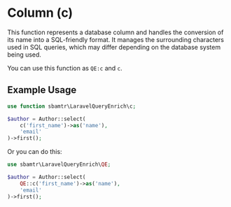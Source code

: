 # Column (c)

This function represents a database column and handles the conversion of its name into a SQL-friendly format. It manages
the surrounding characters used in SQL queries, which may differ depending on the database system being used.

You can use this function as `QE:c` and `c`.

## Example Usage

```php
use function sbamtr\LaravelQueryEnrich\c;

$author = Author::select(
    c('first_name')->as('name'),
    'email'
)->first();
```

Or you can do this:

```php
use sbamtr\LaravelQueryEnrich\QE;

$author = Author::select(
    QE::c('first_name')->as('name'),
    'email'
)->first();
```
